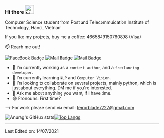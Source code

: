 ### Hi there <img src="https://user-images.githubusercontent.com/1303154/88677602-1635ba80-d120-11ea-84d8-d263ba5fc3c0.gif" width="28px" alt="hi">

Computer Science student from Post and Telecommuication Institute of Technology, Hanoi, Vietnam

If you like my projects, buy me a coffee: 4665849150760898 (Visa)

:mailbox: Reach me out!

[![FaceBook Badge](https://img.shields.io/badge/-terrorblade72-0e76a8?style=flat&labelColor=0e76a8&logo=facebook&logoColor=white)](https://www.facebook.com/terrorblade72/) [![Mail Badge](https://img.shields.io/badge/-@thanhchauns2-e84393?style=flat&labelColor=e84393&logo=instagram&logoColor=white)](https://www.instagram.com/thanhchauns2/) [![Mail Badge](https://img.shields.io/badge/-terrorblade72-c0392b?style=flat&labelColor=c0392b&logo=gmail&logoColor=white)](mailto:terrorblade7227@gmail.com)

- 🔭 I’m currently working as a `contest author`, and a `freelancing developer`.
- 🌱 I’m currently learning `NLP` and `Computer Vision`.
- 👯 I’m looking to collaborate on several projects, mainly python, which is just about everything. DM me if you're interested.
- 💬 Ask me about anything you want, if i have time.
- 😄 Pronouns: First time?

--> For work please send via email: terrorblade7227@gmail.com

![Anurag's GitHub stats](https://github-readme-stats.vercel.app/api?username=thanhchauns2&theme=radical&show_icons=true)[![Top Langs](https://github-readme-stats.vercel.app/api/top-langs/?username=thanhchauns2&layout=compact&theme=radical&show_icons=true)](https://github.com/anuraghazra/github-readme-stats)

<!-- ## 📈 Github Stats

<!-- https://github.com/anuraghazra/github-readme-stats -->
<!-- <details>
  <summary>📊 GitHub Profile Stats</summary>
  <br/>
  <a href="https://github.com/thanhchauns2/github-readme-stats"><img alt="Nguyen Thanh Chau's Github Stats" src="https://github-readme-stats.vercel.app/api?username=thanhchauns2&show_icons=true&count_private=true&hide=" /></a>
</details>

<details> 
  <summary>💻 Most used languages</summary>
  <br/>
  <a href="https://github.com/thanhchauns2/github-readme-stats"><img alt="Nguyen Thanh Chau's Top Languages" src="https://github-readme-stats.vercel.app/api/top-langs/?username=thanhchauns2&langs_count=10&layout=compact#" /></a>
  <br/>
  <b>Note:</b> This chart is only a metric of which languages my public code on GitHub consists of and does not reflect my experience or skill level.
</details> -->

-----
<!-- Credits: [Thanhchauns2](https://github.com/thanhchauns2) -->

Last Edited on: 14/07/2021
